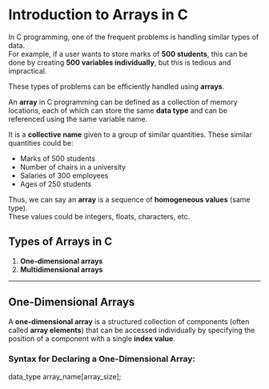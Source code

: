 # Introduction to Arrays in C

In C programming, one of the frequent problems is handling similar types of data.  
For example, if a user wants to store marks of **500 students**, this can be done by creating **500 variables individually**, but this is tedious and impractical.  

These types of problems can be efficiently handled using **arrays**.  

An **array** in C programming can be defined as a collection of memory locations, each of which can store the same **data type** and can be referenced using the same variable name.  

It is a **collective name** given to a group of similar quantities. These similar quantities could be:
- Marks of 500 students  
- Number of chairs in a university  
- Salaries of 300 employees  
- Ages of 250 students  

Thus, we can say an **array** is a sequence of **homogeneous values** (same type).  
These values could be integers, floats, characters, etc.  

## Types of Arrays in C
1. **One-dimensional arrays**  
2. **Multidimensional arrays**  

---

## One-Dimensional Arrays  

A **one-dimensional array** is a structured collection of components (often called **array elements**) that can be accessed individually by specifying the position of a component with a single **index value**.  

### **Syntax for Declaring a One-Dimensional Array:**
data_type array_name[array_size];
